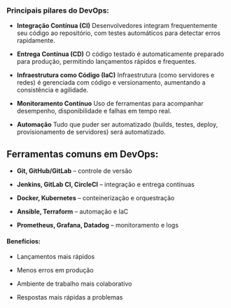 ### Principais pilares do DevOps:
- **Integração Contínua (CI)**
Desenvolvedores integram frequentemente seu código ao repositório, com testes automáticos para detectar erros rapidamente.

- **Entrega Contínua (CD)**
O código testado é automaticamente preparado para produção, permitindo lançamentos rápidos e frequentes.

- **Infraestrutura como Código (IaC)**
Infraestrutura (como servidores e redes) é gerenciada com código e versionamento, aumentando a consistência e agilidade.

- **Monitoramento Contínuo**
Uso de ferramentas para acompanhar desempenho, disponibilidade e falhas em tempo real.

- **Automação**
Tudo que puder ser automatizado (builds, testes, deploy, provisionamento de servidores) será automatizado.

## Ferramentas comuns em DevOps:

- **Git, GitHub/GitLab** – controle de versão

- **Jenkins, GitLab CI, CircleCI** – integração e entrega contínuas

- **Docker, Kubernetes** – conteinerização e orquestração

- **Ansible, Terraform** – automação e IaC

- **Prometheus, Grafana, Datadog** – monitoramento e logs

#### Benefícios:

- Lançamentos mais rápidos

- Menos erros em produção

- Ambiente de trabalho mais colaborativo

- Respostas mais rápidas a problemas
